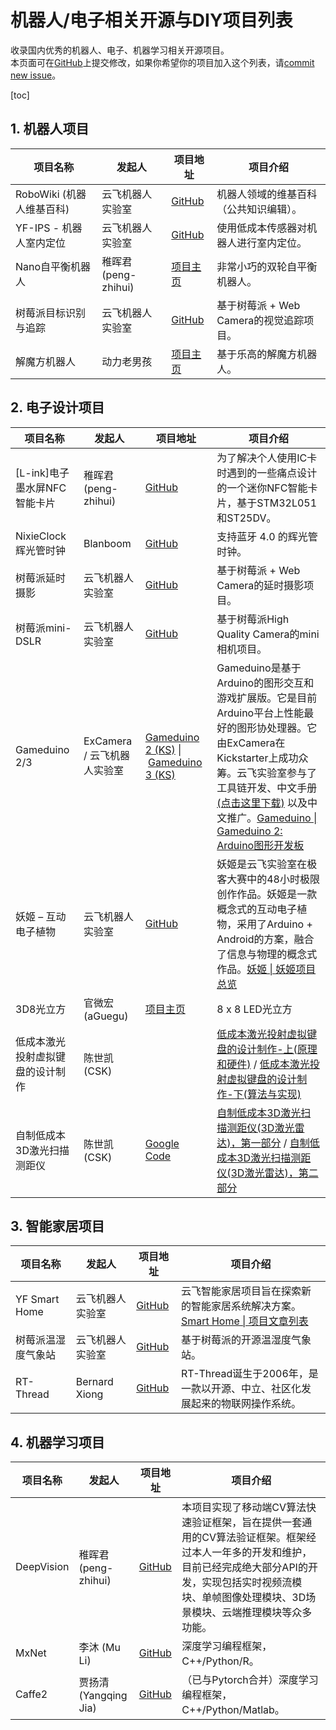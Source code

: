 # 机器人/电子相关开源与DIY项目列表

收录国内优秀的机器人、电子、机器学习相关开源项目。  
本页面可在[GitHub](https://github.com/yfrobotics/opensource-projects-robotics-ai)上提交修改，如果你希望你的项目加入这个列表，请[commit new issue](https://github.com/yfrobotics/opensource-projects-robotics-ai/issues)。

[toc]

## 1. 机器人项目

| 项目名称                  | 发起人              | 项目地址                                                     | 项目介绍                                |
| ------------------------- | ------------------- | ------------------------------------------------------------ | --------------------------------------- |
| RoboWiki (机器人维基百科) | 云飞机器人实验室    | [GitHub](https://github.com/yfrobotics/robowiki)             | 机器人领域的维基百科（公共知识编辑）。  |
| YF-IPS - 机器人室内定位   | 云飞机器人实验室    | [GitHub](https://github.com/yfrobotics/yfips-indoor-positioning-system) | 使用低成本传感器对机器人进行室内定位。  |
| Nano自平衡机器人          | 稚晖君(peng-zhihui) | [项目主页](http://pengzhihui.xyz/2015/12/09/nano/)           | 非常小巧的双轮自平衡机器人。            |
| 树莓派目标识别与追踪      | 云飞机器人实验室    | [GitHub](https://github.com/automaticdai/rpi-object-detection) | 基于树莓派 + Web Camera的视觉追踪项目。 |
| 解魔方机器人              | 动力老男孩          | [项目主页](http://www.diy-robots.com/?page_id=46)            | 基于乐高的解魔方机器人。                |

## 2. 电子设计项目

| 项目名称                      | 发起人                      | 项目地址                                                     | 项目介绍                                                     |
| ---------------------------- | -------------------------- | ------------------------------------------------------------ | ----------------------------------------------------------- |
| [L-ink]电子墨水屏NFC智能卡片 | 稚晖君(peng-zhihui) | [GitHub](https://github.com/peng-zhihui/L-ink_Card) | 为了解决个人使用IC卡时遇到的一些痛点设计的一个迷你NFC智能卡片，基于STM32L051和ST25DV。 |
| NixieClock辉光管时钟 | Blanboom | [GitHub](https://github.com/blanboom/NixieClock) | 支持蓝牙 4.0 的辉光管时钟。 |
| 树莓派延时摄影                | 云飞机器人实验室            | [GitHub](https://github.com/automaticdai/rpi-timelapse)      | 基于树莓派 + Web Camera的延时摄影项目。                      |
| 树莓派mini-DSLR               | 云飞机器人实验室            | [GitHub](https://github.com/automaticdai/rpi-mini-dslr-camera) | 基于树莓派High Quality Camera的mini相机项目。                |
| Gameduino 2/3                 | ExCamera / 云飞机器人实验室 | [Gameduino 2 (KS)](https://www.kickstarter.com/projects/2084212109/gameduino-2-this-time-its-personal?ref=discovery&term=Gameduino) \| [Gameduino 3 (KS)](https://www.kickstarter.com/projects/2084212109/gameduino-3?ref=discovery&term=Gameduino) | Gameduino是基于Arduino的图形交互和游戏扩展版。它是目前Arduino平台上性能最好的图形协处理器。它由ExCamera在Kickstarter上成功众筹。云飞实验室参与了工具链开发、中文手册 [(点击这里下载)](http://excamera.com/files/gd2book_cn.pdf) 以及中文推广。[Gameduino \| Gameduino 2: Arduino图形开发板](https://www.yfworld.com/?p=4280) |
| 妖姬 – 互动电子植物 | 云飞机器人实验室            | [GitHub](https://github.com/automaticdai/arduino-yaoji)      | 妖姬是云飞实验室在极客大赛中的48小时极限创作作品。妖姬是一款概念式的互动电子植物，采用了Arduino + Android的方案，融合了信息与物理的概念式作品。[妖姬 \| 妖姬项目总览](https://www.yfworld.com/?p=4287) |
| 3D8光立方 | 官微宏 (aGuegu) | [项目主页](http://aguegu.net/?page_id=99) | 8 x 8 LED光立方 |
| 低成本激光投射虚拟键盘的设计制作 | 陈世凯 (CSK) |  | [低成本激光投射虚拟键盘的设计制作-上(原理和硬件)](http://www.csksoft.net/blog/post/lowcost.laserkbd_part1.html) / [低成本激光投射虚拟键盘的设计制作-下(算法与实现)](http://www.csksoft.net/blog/post/lowcost.laserkbd_part2.html) |
| 自制低成本3D激光扫描测距仪 | 陈世凯 (CSK) | [Google Code](https://code.google.com/archive/p/rp-3d-scanner/) | [自制低成本3D激光扫描测距仪(3D激光雷达)，第一部分](http://www.csksoft.net/blog/post/lowcost_3d_laser_ranger_1.html) / [自制低成本3D激光扫描测距仪(3D激光雷达)，第二部分](http://www.csksoft.net/blog/post/lowcost_3d_laser_ranger_2.html) |

## 3. 智能家居项目

| 项目名称           | 发起人           | 项目地址                                                     | 项目介绍                                                     |
| ------------------ | ---------------- | ------------------------------------------------------------ | ------------------------------------------------------------ |
| YF Smart Home      | 云飞机器人实验室 | [GitHub](https://github.com/yfrobotics/yf-home-iot)          | 云飞智能家居项目旨在探索新的智能家居系统解决方案。[Smart Home \| 项目文章列表](https://www.yfworld.com/?cat=38) |
| 树莓派温湿度气象站 | 云飞机器人实验室 | [GitHub](https://github.com/automaticdai/rpi-environmental-sensing) | 基于树莓派的开源温湿度气象站。                               |
| RT-Thread          | Bernard Xiong    | [GitHub](https://github.com/RT-Thread/rt-thread)             | RT-Thread诞生于2006年，是一款以开源、中立、社区化发展起来的物联网操作系统。 |


## 4. 机器学习项目

| 项目名称                          | 发起人                | 项目地址                                            | 项目介绍                                                     |
| --------------------------------- | -------------------- | --------------------------------------------------- | ------------------------------------------------------------ |
| DeepVision                        | 稚晖君(peng-zhihui)   | [GitHub](https://github.com/peng-zhihui/DeepVision) | 本项目实现了移动端CV算法快速验证框架，旨在提供一套通用的CV算法验证框架。框架经过本人一年多的开发和维护，目前已经完成绝大部分API的开发，实现包括实时视频流模块、单帧图像处理模块、3D场景模块、云端推理模块等众多功能。 |
| MxNet                             | 李沐 (Mu Li)          | [GitHub](https://github.com/apache/incubator-mxnet) | 深度学习编程框架，C++/Python/R。                             |
| Caffe2 | 贾扬清 (Yangqing Jia) | [GitHub](https://github.com/facebookarchive/caffe2) | （已与Pytorch合并）深度学习编程框架，C++/Python/Matlab。           |
